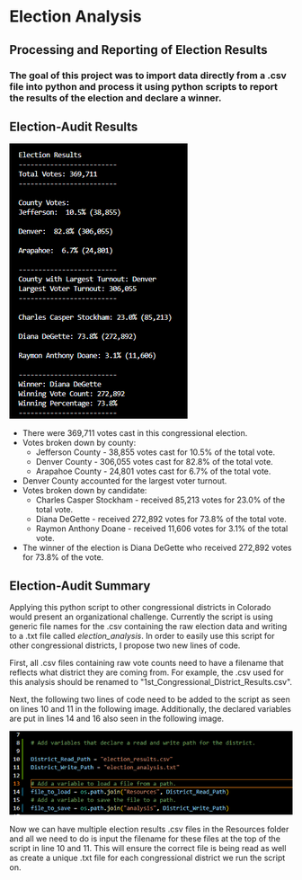 # Election Analysis

## Processing and Reporting of Election Results

### The goal of this project was to import data directly from a .csv file into python and process it using python scripts to report the results of the election and declare a winner.

## Election-Audit Results

![Election_Results](/Resources/Election_results.png)

* There were 369,711 votes cast in this congressional election.
* Votes broken down by county:
    * Jefferson County - 38,855 votes cast for 10.5% of the total vote.
    * Denver County - 306,055 votes cast for 82.8% of the total vote.
    * Arapahoe County - 24,801 votes cast for 6.7% of the total vote.
* Denver County accounted for the largest voter turnout.
* Votes broken down by candidate:
    * Charles Casper Stockham - received 85,213 votes for 23.0% of the total vote.
    * Diana DeGette - received 272,892 votes for 73.8% of the total vote.
    * Raymon Anthony Doane - received 11,606 votes for 3.1% of the total vote.
* The winner of the election is Diana DeGette who received 272,892 votes for 73.8% of the vote.

## Election-Audit Summary

Applying this python script to other congressional districts in Colorado would present an organizational challenge. Currently the script is using generic file names for the .csv containing the raw election data and writing to a .txt file called *election_analysis*. In order to easily use this script for other congressional districts, I propose two new lines of code. 

First, all .csv files containing raw vote counts need to have a filename that reflects what district they are coming from. For example, the .csv used for this analysis should be renamed to "1st_Congressional_District_Results.csv". 

Next, the following two lines of code need to be added to the script as seen on lines 10 and 11 in the following image. Additionally, the declared variables are put in lines 14 and 16 also seen in the following image.

![Code Change](/Resources/Code_Change_1.png)

Now we can have multiple election results .csv files in the Resources folder and all we need to do is input the filename for these files at the top of the script in line 10 and 11. This will ensure the correct file is being read as well as create a unique .txt file for each congressional district we run the script on. 

